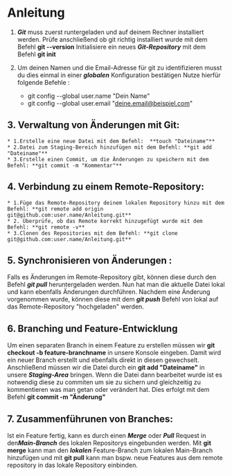 # **Anleitung**

1. ***Git*** muss zuerst runtergeladen und auf deinem Rechner installiert werden.
Prüfe anschließend ob git richtig installiert wurde mit dem Befehl **git --version**
Initialisiere ein neues ***Git-Repository*** mit dem Befehl **git init**

2. Um deinen Namen und die Email-Adresse für git zu identifizieren musst du dies einmal in einer ***globalen*** Konfiguration bestätigen
Nutze hierfür folgende Befehle :

    * git config --global user.name "Dein Name"
    * git config --global user.email "deine.email@beispiel.com"

## **3. Verwaltung von Änderungen mit Git:**
    * 1.Erstelle eine neue Datei mit dem Befehl:  **touch "Dateiname"** 
    * 2.Datei zum Staging-Bereich hinzufügen mit dem Befehl: **git add "Dateiname"**
    * 3.Erstelle einen Commit, um die Änderungen zu speichern mit dem Befehl: **git commit -m "Kommentar"**

## **4. Verbindung zu einem Remote-Repository:**
    * 1.Füge das Remote-Repository deinem lokalen Repository hinzu mit dem Befehl: **git remote add origin git@github.com:user.name/Anleitung.git**
    * 2. Überprüfe, ob das Remote korrekt hinzugefügt wurde mit dem Befehl: **git remote -v**
    * 3.Clonen des Repositories mit dem Befehl: **git clone git@github.com:user.name/Anleitung.git**

## **5. Synchronisieren von Änderungen :**

Falls es Änderungen im Remote-Repository gibt, können diese durch den Befehl ***git pull*** heruntergeladen werden.
Nun hat man die aktuelle Datei lokal und kann ebenfalls Änderungen durchführen.
Nachdem eine Änderung vorgenommen wurde, können diese mit dem ***git push*** Befehl von lokal auf das Remote-Repository "hochgeladen" werden.

## **6. Branching und Feature-Entwicklung**

Um einen separaten Branch in einem Feature zu erstellen müssen wir **git checkout -b feature-branchname** in unsere Konsole eingeben.
Damit wird ein neuer Branch erstellt und ebenfalls direkt in diesen gewechselt.
Anschließend müssen wir die Datei durch ein **git add "Dateiname"** in unsere ***Staging-Area*** bringen. 
Wenn die Datei dann bearbeitet wurde ist es notwendig diese zu commiten um sie zu sichern
und gleichzeitig zu kommentieren was man getan oder verändert hat. Dies erfolgt mit dem Befehl **git commit -m "Änderung"**

## **7. Zusammenführunen von Branches:**

Ist ein Feature fertig, kann es durch einen ***Merge*** oder ***Pull*** Request
in den***Main-Branch*** des lokalen Repositorys eingebunden werden. Mit **git merge**
kann man den ***lokalen*** Feature-Branch zum lokalen Main-Branch hinzufügen
und mit **git pull** kann man bspw. neue Features aus dem remote repository
in das lokale Repository einbinden. 
